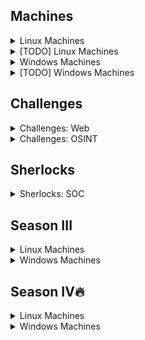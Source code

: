 ## Machines

<details>
<br>
<summary> Linux Machines </summary>

| Box Name     | HackTheBox Link                                              | Writeup                                                      | Release Date | Difficulty |
| ------------ | ------------------------------------------------------------ | ------------------------------------------------------------ | ------------ | ---------- |
| Lame         | [Lame](https://app.hackthebox.com/machines/Lame)             | [Lame](https://htbwp.readthedocs.io/en/latest/linux/Lame.html) | 2017         | Easy       |
| Brainfuck    | [Brainfuck](https://app.hackthebox.com/machines/Brainfuck)   | [Brainfuck](https://htbwp.readthedocs.io/en/latest/linux/Brainfuck.html) | 2017         | Insane     |
| Shocker      | [Shocker](https://app.hackthebox.com/machines/Shocker)       | [Shocker](https://htbwp.readthedocs.io/en/latest/linux/Shocker.html) | 2017         | Easy       |
| Bashed       | [Bashed](https://app.hackthebox.com/machines/Bashed)         | [Bashed](https://htbwp.readthedocs.io/en/latest/linux/Bashed.html) | 2017         | Easy       |
| Nibbles      | [Nibbles](https://app.hackthebox.com/machines/Nibbles)       | [Nibbles](https://htbwp.readthedocs.io/en/latest/linux/Nibbles.html) | 2018         | Easy       |
| Beep         | [Beep](https://app.hackthebox.com/machines/Beep)             | [Beep](https://htbwp.readthedocs.io/en/latest/linux/Beep.html) | 2017         | Easy       |
| Cronos       | [Cronos](https://app.hackthebox.com/machines/Cronos)         | [Cronos](https://htbwp.readthedocs.io/en/latest/linux/Cronos.html) | 2017         | Medium     |
| Nineveh      | [Nineveh](https://app.hackthebox.com/machines/Nineveh)       | [Nineveh](https://htbwp.readthedocs.io/en/latest/linux/Nineveh.html) | 2017         | Medium     |
| Sense        | [Sense](https://app.hackthebox.com/machines/Sense)           | [Sense](https://htbwp.readthedocs.io/en/latest/linux/Sense.html) | 2017         | Easy       |
| Solidstate   | [Solidstate](https://app.hackthebox.com/machines/Solidstate) | [Solidstate](https://htbwp.readthedocs.io/en/latest/linux/Solidstate.html) | 2017         | Medium     |
| Node         | [Node](https://app.hackthebox.com/machines/Node)             | [Node](https://htbwp.readthedocs.io/en/latest/linux/Node.html) | 2017         | Medium     |
| Valentine    | [Valentine](https://app.hackthebox.com/machines/Valentine)   | [Valentine](https://htbwp.readthedocs.io/en/latest/linux/Valentine.html) | 2018         | Easy       |
| Poison       | [Poison](https://app.hackthebox.com/machines/Poison)         | [Poison](https://htbwp.readthedocs.io/en/latest/linux/Poison.html) | 2018         | Medium     |
| Sunday       | [Sunday](https://app.hackthebox.com/machines/Sunday)         | [Sunday](https://htbwp.readthedocs.io/en/latest/linux/Sunday.html) | 2018         | Easy       |
| Tartarsauce  | [Tartarsauce](https://app.hackthebox.com/machines/Tartarsauce) | [Tartarsauce](https://htbwp.readthedocs.io/en/latest/linux/Tartarsauce.html) | 2018         | Medium     |
| Irked        | [Irked](https://app.hackthebox.com/machines/Irked)           | [Irked](https://htbwp.readthedocs.io/en/latest/linux/Irked.html) | 2018         | Easy       |
| Friendzone   | [Friendzone](https://app.hackthebox.com/machines/Friendzone) | [Friendzone](https://htbwp.readthedocs.io/en/latest/linux/Friendzone.html) | 2019         | Easy       |
| Swagshop     | [Swagshop](https://app.hackthebox.com/machines/Swagshop)     | [Swagshop](https://htbwp.readthedocs.io/en/latest/linux/Swagshop.html) | 2019         | Easy       |
| Networked    | [Networked](https://app.hackthebox.com/machines/Networked)   | [Networked](https://htbwp.readthedocs.io/en/latest/linux/Networked.html) | 2019         | Easy       |
| Jarvis       | [Jarvis](https://app.hackthebox.com/machines/Jarvis)         | [Jarvis](https://htbwp.readthedocs.io/en/latest/linux/Jarvis.html) | 2019         | Medium     |
| Mirai        | [Mirai](https://app.hackthebox.com/machines/Mirai)           | [Mirai](https://htbwp.readthedocs.io/en/latest/linux/Mirai.html) | 2017         | Easy       |
| Popcorn      | [Popcorn](https://app.hackthebox.com/machines/Popcorn)       | [Popcorn](https://htbwp.readthedocs.io/en/latest/linux/Popcorn.html) | 2017         | Medium     |
| Haircut      | [Haircut](https://app.hackthebox.com/machines/Haircut)       | [Haircut](https://htbwp.readthedocs.io/en/latest/linux/Haircut.html) | 2017         | Medium     |
| Blocky       | [Blocky](https://app.hackthebox.com/machines/Blocky)         | [Blocky](https://htbwp.readthedocs.io/en/latest/linux/Blocky.html) | 2017         | Easy       |
| Frolic       | [Frolic](https://app.hackthebox.com/machines/Frolic)         | [Frolic](https://htbwp.readthedocs.io/en/latest/linux/Frolic.html) | 2018         | Easy       |
| Postman      | [Postman](https://app.hackthebox.com/machines/Postman)       | [Postman](https://htbwp.readthedocs.io/en/latest/linux/Postman.html) | 2019         | Easy       |
| Mango        | [Mango](https://app.hackthebox.com/machines/Mango)           | [Mango](https://htbwp.readthedocs.io/en/latest/linux/Mango.html) | 2019         | Medium     |
| Traverxec    | [Traverxec](https://app.hackthebox.com/machines/Traverxec)   | [Traverxec](https://htbwp.readthedocs.io/en/latest/linux/Traverxec.html) | 2019         | Easy       |
| OpenAdmin    | [OpenAdmin](https://app.hackthebox.com/machines/OpenAdmin)   | [OpenAdmin](https://htbwp.readthedocs.io/en/latest/linux/OpenAdmin.html) | 2020         | Easy       |
| Magic        | [Magic](https://app.hackthebox.com/machines/Magic)           | [Magic](https://htbwp.readthedocs.io/en/latest/linux/Magic.html) | 2020         | Medium     |
| Admirer      | [Admirer](https://app.hackthebox.com/machines/Admirer)       | [Admirer](https://htbwp.readthedocs.io/en/latest/linux/Admirer.html) | 2020         | Easy       |
| Blunder      | [Blunder](https://app.hackthebox.com/machines/Blunder)       | [Blunder](https://htbwp.readthedocs.io/en/latest/linux/Blunder.html) | 2020         | Easy       |
| Tabby        | [Tabby](https://app.hackthebox.com/machines/Tabby)           | [Tabby](https://htbwp.readthedocs.io/en/latest/linux/Tabby.html) | 2020         | Easy       |
| Doctor       | [Doctor](https://app.hackthebox.com/machines/Doctor)         | [Doctor](https://htbwp.readthedocs.io/en/latest/linux/Doctor.html) | 2020         | Easy       |
| SneakyMailer | [SneakyMailer](https://app.hackthebox.com/machines/SneakyMailer) | [SneakyMailer](https://htbwp.readthedocs.io/en/latest/linux/SneakyMailer.html) | 2020         | Medium     |
| Passage      | [Passage](https://app.hackthebox.com/machines/Passage)       | [Passage](https://htbwp.readthedocs.io/en/latest/linux/Passage.html) | 2020         | Medium     |
| Luanne       | [Luanne](https://app.hackthebox.com/machines/Luanne)         | [Luanne](https://htbwp.readthedocs.io/en/latest/linux/Luanne.html) | 2020         | Easy       |
| Time         | [Time](https://app.hackthebox.com/machines/Time)             | [Time](https://htbwp.readthedocs.io/en/latest/linux/Time.html) | 2020         | Medium     |
| Ready        | [Ready](https://app.hackthebox.com/machines/Ready)           | [Ready](https://htbwp.readthedocs.io/en/latest/linux/Ready.html) | 2020         | Medium     |
| Delivery     | [Delivery](https://app.hackthebox.com/machines/Delivery)     | [Delivery](https://htbwp.readthedocs.io/en/latest/linux/Delivery.html) | 2021         | Easy       |
| Ophiuchi     | [Ophiuchi](https://app.hackthebox.com/machines/Ophiuchi)     | [Ophiuchi](https://htbwp.readthedocs.io/en/latest/linux/Ophiuchi.html) | 2021         | Medium     |
| ScriptKiddie | [ScriptKiddie](https://app.hackthebox.com/machines/ScriptKiddie) | [ScriptKiddie](https://htbwp.readthedocs.io/en/latest/linux/ScriptKiddie.html) | 2021         | Easy       |
| Armageddon   | [Armageddon](https://app.hackthebox.com/machines/Armageddon) | [Armageddon](https://htbwp.readthedocs.io/en/latest/linux/Armageddon.html) | 2021         | Easy       |
| Knife        | [Knife](https://app.hackthebox.com/machines/Knife)           | [Knife](https://htbwp.readthedocs.io/en/latest/linux/Knife.html) | 2021         | Easy       |
| Pit          | [Pit](https://app.hackthebox.com/machines/Pit)               | [Pit](https://htbwp.readthedocs.io/en/latest/linux/Pit.html) | 2021         | Medium     |
| Seal         | [Seal](https://app.hackthebox.com/machines/Seal)             | [Seal](https://htbwp.readthedocs.io/en/latest/linux/Seal.html) | 2021         | Medium     |
| Previse      | [Previse](https://app.hackthebox.com/machines/Previse)       | [Previse](https://htbwp.readthedocs.io/en/latest/linux/Previse.html) | 2021         | Medium     |
| Forge        | [Forge](https://app.hackthebox.com/machines/Forge)           | [Forge](https://htbwp.readthedocs.io/en/latest/linux/Forge.html) | 2021         | Medium     |
| Horizontall  | [Horizontall](https://app.hackthebox.com/machines/Horizontall) | [Horizontall](https://htbwp.readthedocs.io/en/latest/linux/Horizontall.html) | 2021         | Easy       |
| Shibboleth   | [Shibboleth](https://app.hackthebox.com/machines/Shibboleth) | [Shibboleth](https://htbwp.readthedocs.io/en/latest/linux/Shibboleth.html) | 2021         | Medium     |
| Writer       | [Writer](https://app.hackthebox.com/machines/Writer)         | [Writer](https://htbwp.readthedocs.io/en/latest/linux/Writer.html) | 2021         | Medium     |
| Precious     | [Precious](https://app.hackthebox.com/machines/Precious)     | [Precious](https://htbwp.readthedocs.io/en/latest/linux/Precious.html) | 2022         | Easy       |
| Pandora      | [Pandora](https://app.hackthebox.com/machines/Pandora)       | [Pandora](https://htbwp.readthedocs.io/en/latest/linux/Pandora.html) | 2022         | Easy       |
| Meta         | [Meta](https://app.hackthebox.com/machines/Meta)             | [Meta](https://htbwp.readthedocs.io/en/latest/linux/Meta.html) | 2022         | Medium     |
| Paper        | [Paper](https://app.hackthebox.com/machines/Paper)           | [Paper](https://htbwp.readthedocs.io/en/latest/linux/Paper.html) | 2022         | Easy       |
| Seventeen    | [Seventeen](https://app.hackthebox.com/machines/Seventeen)   | [Seventeen](https://htbwp.readthedocs.io/en/latest/linux/Seventeen.html) | 2022         | Hard       |
| Busqueda     | [Busqueda](https://app.hackthebox.com/machines/Busqueda)     | [Busqueda](https://htbwp.readthedocs.io/en/latest/linux/Busqueda.html) | 2022         | Easy       |
| UpDown       | [UpDown](https://app.hackthebox.com/machines/UpDown)         | [UpDown](https://htbwp.readthedocs.io/en/latest/linux/UpDown.html) | 2022         | Medium     |
| Broker       | [Broker](https://app.hackthebox.com/machines/Broker)         | [Broker](https://htbwp.readthedocs.io/en/latest/linux/Broker.html) | 2023         | Easy       |

</details>

<details>
<br>
<summary> [TODO] Linux Machines </summary>

- [ ] Intentions
- [ ] Soccer
- [ ] Mentor
- [ ] Cerberus
- [ ] Quick

More challenging machines:

- [ ] Developer
- [ ] Kotarak
- [ ] falafel
- [ ] Devops
- [ ] Hawk
- [ ] Lightweight
- [ ] La
- [ ] Jail
- [ ] Safe
- [ ] Bitlab
- [ ] October
- [ ] Book
- [ ] Monitors
- [ ] Dynstr
- [ ] Pikaboo
- [ ] Stacked
- [ ] Backdoor
- [ ] AdmirerToo
- [ ] Undetected

</details>

<details>
<br>
<summary> Windows Machines </summary>

| Box Name   | HackTheBox Link                                              | Writeup                                                      | Release Date | Difficulty |
| ---------- | ------------------------------------------------------------ | ------------------------------------------------------------ | ------------ | ---------- |
| Legacy     | [Legacy](https://app.hackthebox.com/machines/Legacy)         | [Legacy](https://htbwp.readthedocs.io/en/latest/windows/Legacy.html) | 2017         | Easy       |
| Blue       | [Blue](https://app.hackthebox.com/machines/Blue)             | [Blue](https://htbwp.readthedocs.io/en/latest/windows/Blue.html) | 2017         | Easy       |
| Devel      | [Devel](https://app.hackthebox.com/machines/Devel)           | [Devel](https://htbwp.readthedocs.io/en/latest/windows/Devel.html) | 2017         | Easy       |
| Optimum    | [Optimum](https://app.hackthebox.com/machines/Optimum)       | [Optimum](https://htbwp.readthedocs.io/en/latest/windows/Optimum.html) | 2017         | Easy       |
| Bastard    | [Bastard](https://app.hackthebox.com/machines/Bastard)       | [Bastard](https://htbwp.readthedocs.io/en/latest/windows/Bastard.html) | 2017         | Medium     |
| Granny     | [Granny](https://app.hackthebox.com/machines/Granny)         | [Granny](https://htbwp.readthedocs.io/en/latest/windows/Granny.html) | 2017         | Easy       |
| Arctic     | [Arctic](https://app.hackthebox.com/machines/Arctic)         | [Arctic](https://htbwp.readthedocs.io/en/latest/windows/Arctic.html) | 2017         | Easy       |
| Grandpa    | [Grandpa](https://app.hackthebox.com/machines/Grandpa)       | [Grandpa](https://htbwp.readthedocs.io/en/latest/windows/Grandpa.html) | 2017         | Easy       |
| Silo       | [Silo](https://app.hackthebox.com/machines/Silo)             | [Silo](https://htbwp.readthedocs.io/en/latest/windows/Silo.html) | 2018         | Medium     |
| Bounty     | [Bounty](https://app.hackthebox.com/machines/Bounty)         | [Bounty](https://htbwp.readthedocs.io/en/latest/windows/Bounty.html) | 2018         | Easy       |
| Jerry      | [Jerry](https://app.hackthebox.com/machines/Jerry)           | [Jerry](https://htbwp.readthedocs.io/en/latest/windows/Jerry.html) | 2018         | Easy       |
| Conceal    | [Conceal](https://app.hackthebox.com/machines/Conceal)       | [Conceal](https://htbwp.readthedocs.io/en/latest/windows/Conceal.html) | 2018         | Easy       |
| Chatterbox | [Chatterbox](https://app.hackthebox.com/machines/Chatterbox) | [Chatterbox](https://htbwp.readthedocs.io/en/latest/windows/Chatterbox.html) | 2018         | Mediums    |
| Forest     | [Forest](https://app.hackthebox.com/machines/Forest)         | [Forest](https://htbwp.readthedocs.io/en/latest/windows/Forest.html) | 2019         | Easy       |
| Driver     | [Driver](https://app.hackthebox.com/machines/Driver)         | [Driver](https://htbwp.readthedocs.io/en/latest/windows/Driver.html) | 2021         | Easy       |
| Return     | [Return](https://app.hackthebox.com/machines/Return)         | [Return](https://htbwp.readthedocs.io/en/latest/windows/Return.html) | 2021         | Easy       |
| Love       | [Love](https://app.hackthebox.com/machines/Love)             | [Love](https://htbwp.readthedocs.io/en/latest/windows/Love.html) | 2021         | Easy       |
| Support    | [Support](https://app.hackthebox.com/machines/Support)       | [Support](https://htbwp.readthedocs.io/en/latest/windows/Support.html) | 2022         | Easy       |
| Timelapse  | [Timelapse](https://app.hackthebox.com/machines/Timelapse)   | [Timelapse](https://htbwp.readthedocs.io/en/latest/windows/Timelapse.html) | 2022         | Easy       |

</details>

<details>
<br>
<summary> [TODO] Windows Machines </summary>

- [ ] BankRobber
- [ ] Cereal
- [ ] secnotes
- [ ] Bastion
- [ ] Buff
- [ ] Servmon
- [ ] Active
- [ ] Remote
- [ ] Fuse
- [ ] Omni
- [ ] Worker
- [ ] Intelligence
- [ ] APT
- [ ] Object
- [ ] Acute
- [ ] StreamIO
- [ ] Scrambled
- [ ] Escape
- [ ] Flight
- [ ] Blackfield
- [ ] Absolute
- [ ] Outdated
- [ ] Atom
- [ ] Aero
- [ ] Cerberus
- [ ] Multimaster

More challenging machines:

- [ ] Jeeves
- [ ] Bart
- [ ] Tally
- [ ] Netmon
- [ ] Sizzle
- [ ] Sniper
- [ ] Control
- [ ] Nest
- [ ] Sauna
- [ ] Cascade
- [ ] Querier
- [ ] BreadCrumbs
- [ ] PivotAPI
- [ ] Monteverde
- [ ] Search

</details>

## Challenges

<details>
<br>
<summary> Challenges: Web </summary>


| Challenge Name | HackTheBox Link                                          | Writeup                                                      | Difficulty |
| -------------- | -------------------------------------------------------- | ------------------------------------------------------------ | ---------- |
| LoveTok        | [LoveTok](https://app.hackthebox.com/challenges/LoveTok) | [LoveTok](https://htbwp.readthedocs.io/en/latest/challenges/web/LoveTok.html) | Easy       |
| Toxic          | [Toxic](https://app.hackthebox.com/challenges/Toxic)     | [Toxic](https://htbwp.readthedocs.io/en/latest/challenges/web/Toxic.html) | Easy       |

</details>

<details>
<br>
<summary> Challenges: OSINT </summary>

| Challenge Name | HackTheBox Link                                          | Writeup                                                      | Difficulty |
| -------------- | -------------------------------------------------------- | ------------------------------------------------------------ | ---------- |
| ID Exposed        | [ID Exposed](https://app.hackthebox.com/challenges/ID%2520Exposed) | [ID Exposed](https://htbwp.readthedocs.io/en/latest/challenges/web/ID_Exposed.html) | Easy       |
| Money Flowz       | [Money Flowz](https://app.hackthebox.com/challenges/Money%2520Flowz) | [Money Flowz](https://htbwp.readthedocs.io/en/latest/challenges/web/Money_Flowz.html) | Easy       |
| Infiltration      | [Infiltration](https://app.hackthebox.com/challenges/Infiltration) | [Infiltration](https://htbwp.readthedocs.io/en/latest/challenges/web/Infiltration.html) | Easy       |

</details>

## Sherlocks

<details>
<br>
<summary> Sherlocks: SOC </summary>

| Case Name | HackTheBox Link                                         | Writeup                                                      | Release Date | Category | Difficulty |
| --------- | ------------------------------------------------------- | ------------------------------------------------------------ | ------------ | -------- | ---------- |
| Meerkat   | [Meerkat](https://app.hackthebox.com/sherlocks/Meerkat) | [Meerkat](https://htbwp.readthedocs.io/en/latest/sherlocks/Meerkat.html) | 13 Nov, 2023 | SOC      | Easy       |

</details>

## Season III

<details>
<br>
<summary> Linux Machines </summary>

| Box Name           | HackTheBox Link                                              | Writeup                                                      | Release Date                                          | Difficulty                                          |
| ------------------ | ------------------------------------------------------------ | ------------------------------------------------------------ | ------------------------------------------------------------ | ------------------------------------------------------------ |
| Keeper             | [Keeper](https://app.hackthebox.com/machines/Keeper)         | [Keeper](https://htbwp.readthedocs.io/en/latest/season3/linux/Keeper.html#) | 2023 | Easy |
| Clicker            | [Clicker](https://app.hackthebox.com/machines/Clicker)       | [Clicker](https://htbwp.readthedocs.io/en/latest/season3/linux/Clicker.html#) | 2023 | Medium |
| Zipping            | [Zipping](https://app.hackthebox.com/machines/Zipping)       | [Zipping](https://htbwp.readthedocs.io/en/latest/season3/linux/Zipping.html) | 2023 | Medium |
| Drive        | [Drive](https://app.hackthebox.com/machines/Drive)           | [Drive](https://htbwp.readthedocs.io/en/latest/season3/linux/Drive.html) | 2023 | Hard |
| Cybermonday  | [Cybermonday](https://app.hackthebox.com/machines/Cybermonday) | [Cybermonday](https://htbwp.readthedocs.io/en/latest/season3/linux/Cybermonday.html) | 2023 | Hard |
| Devvortex          | [Devvortex](https://app.hackthebox.com/machines/Devvortex)   | [Devvortex](https://htbwp.readthedocs.io/en/latest/season3/linux/Devvortex.html) | 2023 | Easy |
| Sau                | [Sau](https://app.hackthebox.com/machines/Sau)               | [Sau](https://htbwp.readthedocs.io/en/latest/season3/linux/Sau.html) | 2023 | Easy |
| CozyHosting        | [CozyHosting](https://app.hackthebox.com/machines/CozyHosting) | [CozyHosting](https://htbwp.readthedocs.io/en/latest/season3/linux/CozyHosting.html) | 2023 | Easy |
| Analytics          | [Analytics](https://app.hackthebox.com/machines/Analytics)   | [Analytics](https://htbwp.readthedocs.io/en/latest/season3/linux/Analytics.html) | 2023 | Easy |
| Codify             | [Codify](https://app.hackthebox.com/machines/Codify)         | [Codify](https://htbwp.readthedocs.io/en/latest/season3/linux/Codify.html) | 2023 | Easy |
| Ouija        | [Ouija](https://app.hackthebox.com/machines/Ouija)           | [Ouija](https://htbwp.readthedocs.io/en/latest/season3/linux/Ouija.html) | 2023 | Insane |
| Surveillance       | [Surveillance](https://app.hackthebox.com/machines/Surveillance) | [Surveillance](https://htbwp.readthedocs.io/en/latest/season3/linux/Surveillance.html) | 2023 | Medium |

</details>

<details>
<br>
<summary> Windows Machines </summary>

| Box Name  | HackTheBox Link                                            | Writeup                                                      | Release Date | Difficulty |
| --------- | ---------------------------------------------------------- | ------------------------------------------------------------ | ------------ | ---------- |
| Hospital  | [Hospital](https://app.hackthebox.com/machines/Hospital)   | [Hospital](https://htbwp.readthedocs.io/en/latest/season3/windows/Hospital.html#) | 2023         | Medium     |
| Authority | [Authority](https://app.hackthebox.com/machines/Authority) | [Authority](https://htbwp.readthedocs.io/en/latest/season3/windows/Authority.html#) | 2023         | Medium     |
| Manager   | [Manager](https://app.hackthebox.com/machines/Manager)     | [Manager](https://htbwp.readthedocs.io/en/latest/season3/windows/Manager.html) | 2023         | Medium     |
| Visual    | [Visual](https://app.hackthebox.com/machines/Visual)       | [Visual](https://htbwp.readthedocs.io/en/latest/season3/windows/Visual.html) | 2023         | Medium     |
| Appsanity | [Appsanity](https://app.hackthebox.com/machines/Appsanity)       | [Appsanity](https://htbwp.readthedocs.io/en/latest/season3/windows/Appsanity.html) | 2023         | Hard     |

</details>

## Season IV🔥

<details>
<br>
<summary> Linux Machines </summary>

| Box Name           | HackTheBox Link                                              | Writeup                                                      | Release Date                                          | Difficulty                                          |
| ------------------ | ------------------------------------------------------------ | ------------------------------------------------------------ | ------------------------------------------------------------ | ------------------------------------------------------------ |
| Bizness             | [Bizness](https://app.hackthebox.com/machines/Bizness)         | [Bizness](https://htbwp.readthedocs.io/en/latest/season4/linux/Bizness.html) | 2024 | Easy |
| Monitored           | [Monitored](https://app.hackthebox.com/machines/Monitored)         | [Monitored](https://htbwp.readthedocs.io/en/latest/season4/linux/Monitored.html) | 2024 | Medium |
| Skyfall             | [Skyfall](https://app.hackthebox.com/machines/Skyfall)         | [Skyfall](https://htbwp.readthedocs.io/en/latest/season4/linux/Skyfall.html) | 2024 | Insane |
| Perfection          | [Perfection](https://app.hackthebox.com/machines/Perfection)         | [Perfection](https://htbwp.readthedocs.io/en/latest/season4/linux/Perfection.html) | 2024 | Easy |
| FormulaX            | [FormulaX](https://app.hackthebox.com/machines/FormulaX)         | [FormulaX](https://htbwp.readthedocs.io/en/latest/season4/linux/FormulaX.html) | 2024 | Hard |
| WifineticTwo        | [WifineticTwo](https://app.hackthebox.com/machines/WifineticTwo)         | [WifineticTwo](https://htbwp.readthedocs.io/en/latest/season4/linux/WifineticTwo.html) | 2024 | Medium |

</details>

<details>
<br>
<summary> Windows Machines </summary>

| Box Name | HackTheBox Link                                          | Writeup                                                      | Release Date | Difficulty |
| -------- | -------------------------------------------------------- | ------------------------------------------------------------ | ------------ | ---------- |
| Analysis | [Analysis](https://app.hackthebox.com/machines/Analysis) | [Analysis](https://htbwp.readthedocs.io/en/latest/season4/windows/Analysis.html) | 2024         | Hard       |
|   Pov    | [Pov](https://app.hackthebox.com/machines/Pov) | [Pov](https://htbwp.readthedocs.io/en/latest/season4/windows/Pov.html) | 2024         | Medium       |
|  Crafty  | [Crafty](https://app.hackthebox.com/machines/Crafty) | [Crafty](https://htbwp.readthedocs.io/en/latest/season4/windows/Crafty.html) | 2024         | Easy       |
|  Office  | [Office](https://app.hackthebox.com/machines/Office) | [Undone]() | 2024         | Hard       |
|  Jab  | [Jab](https://app.hackthebox.com/machines/Jab) | [Jab](https://htbwp.readthedocs.io/en/latest/season4/windows/Jab.html) | 2024         | Medium       |

</details>
